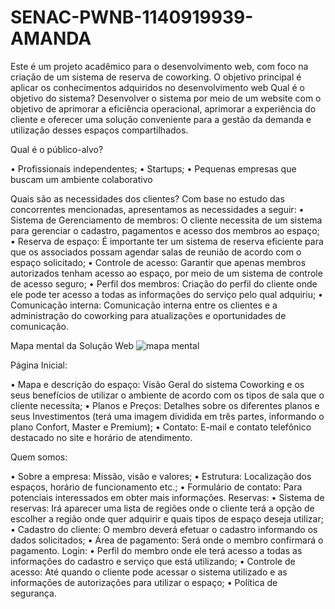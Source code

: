 # SENAC-PWNB-1140919939-AMANDA

Este é um projeto acadêmico para o desenvolvimento web, com foco na criação de um sistema de reserva de coworking. O objetivo principal é aplicar os conhecimentos adquiridos no desenvolvimento web
Qual é o objetivo do sistema?
Desenvolver o sistema por meio de um website com o objetivo de aprimorar a eficiência
operacional, aprimorar a experiência do cliente e oferecer uma solução conveniente para a
gestão da demanda e utilização desses espaços compartilhados.

Qual é o público-alvo?

• Profissionais independentes;
• Startups;
• Pequenas empresas que buscam um ambiente colaborativo

Quais são as necessidades dos clientes?
Com base no estudo das concorrentes mencionadas, apresentamos as necessidades a seguir:
• Sistema de Gerenciamento de membros: O cliente necessita de um sistema para
gerenciar o cadastro, pagamentos e acesso dos membros ao espaço;
• Reserva de espaço: É importante ter um sistema de reserva eficiente para que os
associados possam agendar salas de reunião de acordo com o espaço solicitado;
• Controle de acesso: Garantir que apenas membros autorizados tenham acesso ao
espaço, por meio de um sistema de controle de acesso seguro;
• Perfil dos membros: Criação do perfil do cliente onde ele pode ter acesso a todas as
informações do serviço pelo qual adquiriu;
• Comunicação interna: Comunicação interna entre os clientes e a administração do
coworking para atualizações e oportunidades de comunicação.

Mapa mental da Solução Web
![mapa mental](https://github.com/amandarams/SENAC-PWNB-1140919939-AMANDA/assets/124388769/bb9f12b4-933b-4c37-bdb4-685036ba2ddd)

Página Inicial:

• Mapa e descrição do espaço: Visão Geral do sistema Coworking e os seus
benefícios de utilizar o ambiente de acordo com os tipos de sala que o cliente
necessita;
• Planos e Preços: Detalhes sobre os diferentes planos e seus Investimentos (terá
uma imagem dividida em três partes, informando o plano Confort, Master e
Premium);
• Contato: E-mail e contato telefônico destacado no site e horário de
atendimento.

Quem somos:

• Sobre a empresa: Missão, visão e valores;
• Estrutura: Localização dos espaços, horário de funcionamento etc.;
• Formulário de contato: Para potenciais interessados em obter mais informações.
Reservas:
• Sistema de reservas: Irá aparecer uma lista de regiões onde o cliente terá a opção de
escolher a região onde quer adquirir e quais tipos de espaço deseja utilizar;
• Cadastro do cliente: O membro deverá efetuar o cadastro informando os dados
solicitados;
• Área de pagamento: Será onde o membro confirmará o pagamento.
Login:
• Perfil do membro onde ele terá acesso a todas as informações do cadastro e serviço
que está utilizando;
• Controle de acesso: Até quando o cliente pode acessar o sistema utilizado e as
informações de autorizações para utilizar o espaço;
• Política de segurança.
